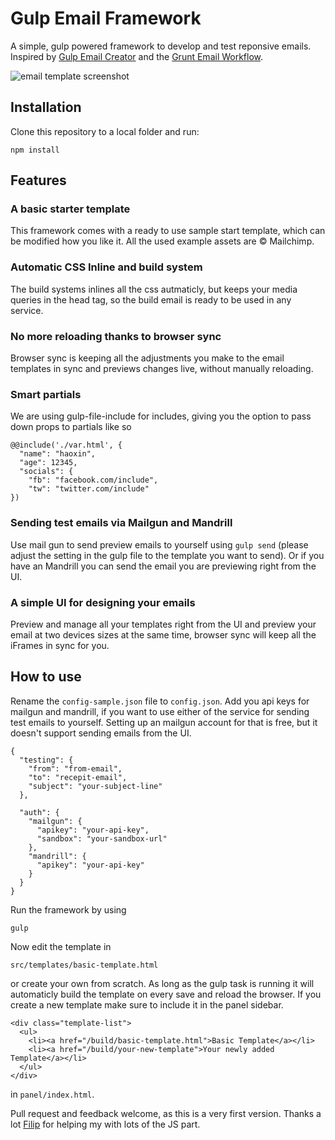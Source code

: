 # Gulp Email Framework

A simple, gulp powered framework to develop and test reponsive emails. Inspired by [Gulp Email Creator](https://github.com/darylldoyle/Gulp-Email-Creator) and the [Grunt Email Workflow](https://github.com/leemunroe/grunt-email-workflow).

![email template screenshot](https://cloud.githubusercontent.com/assets/4403029/19772299/0ea6066e-9c66-11e6-97f3-c413eadbefa6.png)


## Installation

Clone this repository to a local folder and run:
```
npm install
```

## Features

### A basic starter template
This framework comes with a ready to use sample start template, which can be modified how you like it. All the used example assets are © Mailchimp.

### Automatic CSS Inline and build system
The build systems inlines all the css autmaticly, but keeps your media queries in the head tag, so the build email is ready to be used in any service.

### No more reloading thanks to browser sync
Browser sync is keeping all the adjustments you make to the email templates in sync and previews changes live, without manually reloading.

### Smart partials
We are using gulp-file-include for includes, giving you the option to pass down props to partials like so
```
@@include('./var.html', {
  "name": "haoxin",
  "age": 12345,
  "socials": {
    "fb": "facebook.com/include",
    "tw": "twitter.com/include"
})
```

### Sending test emails via Mailgun and Mandrill
Use mail gun to send preview emails to yourself using `gulp send` (please adjust the setting in the gulp file to the template you want to send). Or if you have an Mandrill you can send the email you are previewing right from the UI.

### A simple UI for designing your emails
Preview and manage all your templates right from the UI and preview your email at two devices sizes at the same time, browser sync will keep all the iFrames in sync for you.

## How to use
Rename the `config-sample.json` file to `config.json`. Add you api keys for mailgun and mandrill, if you want to use either of the service for sending test emails to yourself. Setting up an mailgun account for that is free, but it doesn't support sending emails from the UI.

```
{
  "testing": {
    "from": "from-email",
    "to": "recepit-email",
    "subject": "your-subject-line"
  },

  "auth": {
    "mailgun": {
      "apikey": "your-api-key",
      "sandbox": "your-sandbox-url"
    },
    "mandrill": {
      "apikey": "your-api-key"
    }
  }
}

```

Run the framework by using
```
gulp
```
Now edit the template in
```
src/templates/basic-template.html
```
or create your own from scratch. As long as the gulp task is running it will automaticly build the template on every save and reload the browser. If you create a new template make sure to include it in the panel sidebar. 
```
<div class="template-list">
  <ul>
    <li><a href="/build/basic-template.html">Basic Template</a></li>
    <li><a href="/build/your-new-template">Your newly added Template</a></li>
  </ul>
</div>
```
in `panel/index.html`.

Pull request and feedback welcome, as this is a very first version.
Thanks a lot [Filip](https://github.com/peritus) for helping my with lots of the JS part.
